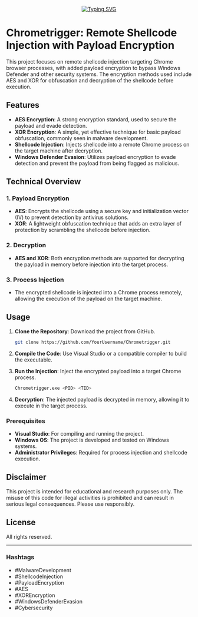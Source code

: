 <!--   my-ticker -->    
<!-- &emsp;&emsp;&emsp;&emsp;&emsp;&emsp;&emsp;&emsp;&emsp;[![Typing SVG](https://readme-typing-svg.herokuapp.com?color=%F0E68C&center=true&vCenter=true&width=250&lines=S4L1M+MalWareDev"")](https://git.io/typing-svg) -->

<p align="center">
  <a href="https://git.io/typing-svg">
    <img src="https://readme-typing-svg.herokuapp.com?color=%F0E68C&center=true&vCenter=true&width=250&lines=S4L1M+MalWareDev" alt="Typing SVG">
  </a>
</p>

# Chrometrigger: Remote Shellcode Injection with Payload Encryption

This project focuses on remote shellcode injection targeting Chrome browser processes, with added payload encryption to bypass Windows Defender and other security systems. The encryption methods used include AES and XOR for obfuscation and decryption of the shellcode before execution.

## Features

- **AES Encryption**: A strong encryption standard, used to secure the payload and evade detection.
- **XOR Encryption**: A simple, yet effective technique for basic payload obfuscation, commonly seen in malware development.
- **Shellcode Injection**: Injects shellcode into a remote Chrome process on the target machine after decryption.
- **Windows Defender Evasion**: Utilizes payload encryption to evade detection and prevent the payload from being flagged as malicious.

## Technical Overview

### 1. Payload Encryption
- **AES**: Encrypts the shellcode using a secure key and initialization vector (IV) to prevent detection by antivirus solutions.
- **XOR**: A lightweight obfuscation technique that adds an extra layer of protection by scrambling the shellcode before injection.

### 2. Decryption
- **AES and XOR**: Both encryption methods are supported for decrypting the payload in memory before injection into the target process.

### 3. Process Injection
- The encrypted shellcode is injected into a Chrome process remotely, allowing the execution of the payload on the target machine.

## Usage

1. **Clone the Repository**: Download the project from GitHub.

    ```bash
    git clone https://github.com/YourUsername/Chrometrigger.git
    ```

2. **Compile the Code**: Use Visual Studio or a compatible compiler to build the executable.

3. **Run the Injection**: Inject the encrypted payload into a target Chrome process.

    ```bash
    Chrometrigger.exe <PID> <TID>
    ```

4. **Decryption**: The injected payload is decrypted in memory, allowing it to execute in the target process.

### Prerequisites

- **Visual Studio**: For compiling and running the project.
- **Windows OS**: The project is developed and tested on Windows systems.
- **Administrator Privileges**: Required for process injection and shellcode execution.

## Disclaimer

This project is intended for educational and research purposes only. The misuse of this code for illegal activities is prohibited and can result in serious legal consequences. Please use responsibly.

## License

All rights reserved.

---

### Hashtags
- #MalwareDevelopment
- #ShellcodeInjection
- #PayloadEncryption
- #AES
- #XOREncryption
- #WindowsDefenderEvasion
- #Cybersecurity
